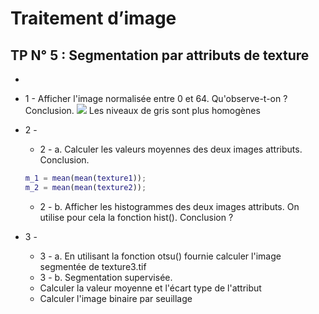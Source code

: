 # Traitement d’image
## TP N° 5 : Segmentation par attributs de texture

* 
* 1 - Afficher l'image normalisée entre 0 et 64. Qu'observe-t-on ? Conclusion.
   ![](https://i.imgur.com/ng0HWnv.png)
   Les niveaux de gris sont plus homogènes

* 2 - 
  * 2 - a. Calculer les valeurs moyennes des deux images attributs. Conclusion.
  
  ```matlab
  m_1 = mean(mean(texture1));
  m_2 = mean(mean(texture2));
  ```
  * 2 - b. Afficher les histogrammes des deux images attributs. On utilise pour cela la fonction hist(). Conclusion ?
* 3 -
  * 3 - a. En utilisant la fonction otsu() fournie calculer l'image segmentée de texture3.tif
  * 3 - b. Segmentation supervisée. 
  * Calculer la valeur moyenne et l'écart type de l'attribut
  * Calculer l'image binaire par seuillage
